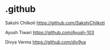 # .github

Sakshi Chilkoti 
https://github.com/SakshiChilkoti


Ayush Tiwari 
https://github.com/Ayush-103


Divya Verma
https://github.com/div9ya
